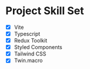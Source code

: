 # Project Skill Set

- [x] Vite
- [x] Typescript
- [x] Redux Toolkit
- [x] Styled Components
- [x] Tailwind CSS
- [x] Twin.macro
